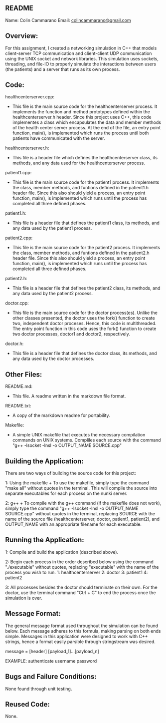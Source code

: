 README
---------------------------

Name: Colin Cammarano
Email: colincammarano@gmail.com

Overview:
---------------------------

For this assignment, I created a networking simulation in C++ that models client-server TCP communication and client-client UDP communication using the UNIX socket and network libraries. This simulation uses sockets, threading, and file-IO to properly simulate the interactions between users (the patients) and a server that runs as its own process.

Code:
---------------------------

healthcenterserver.cpp:
+ This file is the main source code for the healthcenterserver process. It implements the function and method prototypes defined within the healthcenterserver.h header. Since this project uses C++, this code implementes a class which encapsulates the data and member methods of the health center server process. At the end of the file, an entry point function, main(), is implemented which runs the process until both patients have communicated with the server.

healthcenterserver.h:
+ This file is a header file which defines the healthcenterserver class, its methods, and any data used for the healthcenterserver process.

patient1.cpp:
+ This file is the main source code for the patient1 process. It implements the class, member methods, and funtions defined in the patient1.h header file. Since this also should yield a process, an entry point function, main(), is implemented which runs until the process has completed all three defined phases.

patient1.h:
+ This file is a header file that defines the patient1 class, its methods, and any data used by the patient1 process.

patient2.cpp:
+ This file is the main source code for the patient2 process. It implements the class, member methods, and funtions defined in the patient2.h header file. Since this also should yield a process, an entry point function, main(), is implemented which runs until the process has completed all three defined phases.

patient2.h:
+ This file is a header file that defines the patient2 class, its methods, and any data used by the patient2 process.

doctor.cpp:
+ This file is the main source code for the doctor process(es). Unlike the other classes presented, the doctor uses the fork() function to create two, independent doctor proceses. Hence, this code is multithreaded. The entry point function in this code uses the fork() function to create two doctor processes, doctor1 and doctor2, respectively.

doctor.h:
+ This file is a header file that defines the doctor class, its methods, and any data used by the doctor processes.

Other Files:
---------------------------

README.md:
+ This file. A readme written in the markdown file format.

README.txt:
+ A copy of the markdown readme for portability.

Makefile:
+ A simple UNIX makefile that executes the necessary compilation commands on UNIX systems. Compliles each source with the command "g++ -lsocket -lnsl -o OUTPUT_NAME SOURCE.cpp"

Building the Application:
---------------------------

There are two ways of building the source code for this project:

1: Using the makefile
	+ To use the makefile, simply type the command "make all" without quotes in the terminal. This will compile the source into separate executables for each process on the nunki server.

2: g++
	+ To compile with the g++ command (if the makefile does not work), simply type the command "g++ -lsocket -lnsl -o OUTPUT_NAME SOURCE.cpp" without quotes in the terminal, replacing SOURCE with the name of the source file (healthcenterserver, doctor, patient1, patient2), and OUTPUT_NAME with an appropriate filename for each executable.

Running the Application:
---------------------------

1: Compile and build the application (described above).

2: Begin each process in the order described below using the command "./executable" without quotes, replacing "executable" with the name of the process you wish to run.
	1: healthcenterserver
	2: doctor
	3: patient1
	4: patient2

3: All processes besides the doctor should terminate on their own. For the doctor, use the terminal command "Ctrl + C" to end the process once the simulation is over.

Message Format:
---------------------------

The general message format used throughout the simulation can be found below. Each message adheres to this formula, making parsing on both ends simple. Messages in this application were designed to work with C++ strings, hence a format easily parsible through stringstream was desired.

message = [header] [payload_1]...[payload_n]

EXAMPLE: authenticate username password

Bugs and Failure Conditions:
---------------------------

None found through unit testing.

Reused Code:
---------------------------

None.
